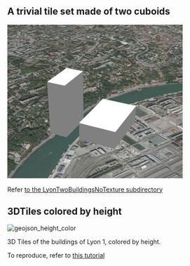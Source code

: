 ## A trivial tile set made of two cuboids
<img src="LyonTwoBuildingsNoTexture/Doc/LyonTwoBuildingsNoTexture_second.png" alt="from above" width="400"/>

Refer [to the LyonTwoBuildingsNoTexture subdirectory](LyonTwoBuildingsNoTexture)

## 3DTiles colored by height

<img width="795" alt="geojson_height_color" src="https://user-images.githubusercontent.com/32875283/165761300-de9c71b3-9118-477e-94fa-d3778067de43.png">

3D Tiles of the buildings of Lyon 1, colored by height.

To reproduce, refer to [this tutorial](https://github.com/VCityTeam/UD-Reproducibility/edit/master/Articles/2022_Py3DTilers/readme.md)
